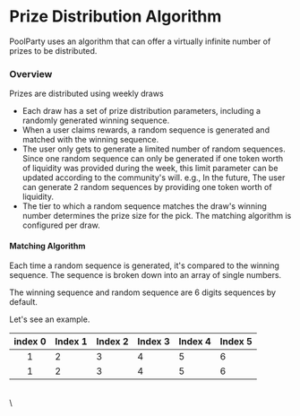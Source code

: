 # Prize Distribution Algorithm

PoolParty uses an algorithm that can offer a virtually infinite number of prizes to be distributed.

### Overview

Prizes are distributed using weekly draws

* Each draw has a set of prize distribution parameters, including a randomly generated winning sequence.
* When a user claims rewards, a random sequence is generated and matched with the winning sequence.
* The user only gets to generate a limited number of random sequences. Since one random sequence can only be generated if one token worth of liquidity was provided during the week, this limit parameter can be updated according to the community's will. e.g., In the future, The user can generate 2 random sequences by providing one token worth of liquidity.&#x20;
* The tier to which a random sequence matches the draw's winning number determines the prize size for the pick. The matching algorithm is configured per draw.

#### Matching Algorithm

Each time a random sequence is generated, it's compared to the winning sequence. The sequence is broken down into an array of single numbers.

The winning sequence and random sequence are 6 digits sequences by default. &#x20;

Let's see an example.

<table><thead><tr><th align="center">index 0</th><th data-type="number">Index 1</th><th data-type="number">Index 2</th><th data-type="number">Index 3</th><th data-type="number">Index 4</th><th data-type="number">Index 5</th></tr></thead><tbody><tr><td align="center">1</td><td>2</td><td>3</td><td>4</td><td>5</td><td>6</td></tr><tr><td align="center">1</td><td>2</td><td>3</td><td>4</td><td>5</td><td>6</td></tr></tbody></table>

\
\



